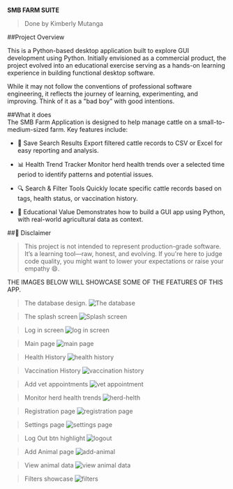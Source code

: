 ****************SMB FARM SUITE****************<br>
> Done by Kimberly Mutanga

##Project Overview
<p>This is a Python-based desktop application built to explore GUI development using Python. Initially envisioned as a commercial product, the project evolved into an educational exercise serving as a hands-on learning experience in building functional desktop software.<p>

<p> While it may not follow the conventions of professional software engineering, it reflects the journey of learning, experimenting, and improving. Think of it as a "bad boy" with good intentions.<p>

##What it does<br>
The SMB Farm Application is designed to help manage cattle on a small-to-medium-sized farm. Key features include:

- 📁 Save Search Results Export filtered cattle records to CSV or Excel for easy reporting and analysis.

- 📊 Health Trend Tracker Monitor herd health trends over a selected time period to identify patterns and potential issues.

- 🔍 Search & Filter Tools Quickly locate specific cattle records based on tags, health status, or vaccination history.

- 🧠 Educational Value Demonstrates how to build a GUI app using Python, with real-world agricultural data as context.

##🚧 Disclaimer
> This project is not intended to represent production-grade software. It’s a learning tool—raw, honest, and evolving. If you're here to judge code quality, you might want to lower your expectations or raise your empathy 😄.

THE IMAGES BELOW WILL SHOWCASE SOME OF THE FEATURES OF THIS APP.<br>

> The database design.
![The database](assets/eer-diagram.png)

> The splash screen
![Splash screen](assets/splash-screen.png)

> Log in screen
![log in screen](assets/login.png)

> Main page
![main page](assets/main-menu.png)

> Health History
![health history](assets/health-history.png)

> Vaccination History
![vaccination history](assets/vaccination-history.png)

> Add vet appointments
![vet appointment](assets/vet-appointments.png)

> Monitor herd health trends
![herd-helth](assets/herd-health-trends.png)

> Registration page
![registration page](assets/register.png)

> Settings page
![settings page](assets/settings.png)

> Log Out btn highlight
![logout](assets/logout.png)

> Add Animal page
![add-animal](assets/add-animal.png)

> View animal data
![view animal data](assets/view-animal-data.png)

> Filters showcase
![filters](assets/filters-showcase.png)

